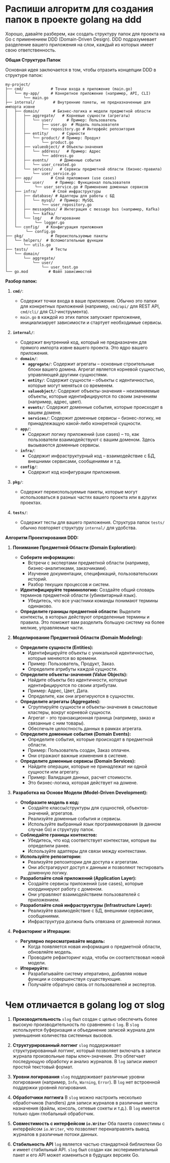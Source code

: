 # Распиши алгоритм для создания папок в проекте golang на ddd

Хорошо, давайте разберем, как создать структуру папок для проекта на Go с применением DDD (Domain-Driven Design). DDD подразумевает разделение вашего приложения на слои, каждый из которых имеет свою ответственность.

**Общая Структура Папок**

Основная идея заключается в том, чтобы отразить концепции DDD в структуре папок:

```
my-project/
├── cmd/            # Точки входа в приложение (main.go)
│   └── my-app/     # Конкретное приложение (например, API, CLI)
│       └── main.go
├── internal/        # Внутренние пакеты, не предназначенные для импорта извне
│   ├── domain/      # Бизнес-логика и модели предметной области
│   │   ├── aggregate/   # Корневые сущности (агрегаты)
│   │   │   └── user/      # Пример: Пользователь
│   │   │       ├── user.go  # Модель пользователя
│   │   │       └── repository.go # Интерфейс репозитория
│   │   ├── entity/      # Сущности
│   │   │   └── product/ # Пример: Продукт
│   │   │       └── product.go
│   │   ├── valueobject/ # Объекты-значения
│   │   │   └── address/   # Пример: Адрес
│   │   │       └── address.go
│   │   ├── events/     # Доменные события
│   │   │   └── user_created.go
│   │   └── services/   # Сервисы предметной области (бизнес-правила)
│   │       └── user_service.go
│   ├── app/        # Слой приложения (use cases)
│   │   └── user/     # Пример: Функционал пользователя
│   │        └── user_service.go # Применение доменных сервисов
│   ├── infra/       # Слой инфраструктуры
│   │   ├── database/ # Адаптеры для работы с БД
│   │   │   └── mysql/  # Пример: MySQL
│   │   │       └── user_repository.go
│   │   ├── messagebus/ # Интеграция с message bus (например, Kafka)
│   │   │   └── kafka/
│   │   └── log/    # Логирование
│   │        └── logger.go
│   └── config/   # Конфигурация приложения
│        └── config.go
├── pkg/            # Переиспользуемые пакеты
│   └── helpers/  # Вспомогательные функции
│       └── utils.go
├── tests/          # Тесты
│   └── domain/
│       └── aggregate/
│           └── user/
│               └── user_test.go
└── go.mod         # Файл зависимостей
```

**Разбор папок:**

1.  **`cmd/`**:
    *   Содержит точки входа в ваше приложение. Обычно это папки для конкретных приложений (например, `cmd/api/` для REST API, `cmd/cli/` для CLI-инструмента).
    *   `main.go` в каждой из этих папок запускает приложение, инициализирует зависимости и стартует необходимые сервисы.

2.  **`internal/`**:
    *   Содержит внутренний код, который не предназначен для прямого импорта извне вашего проекта. Это ядро вашего приложения.
    *   **`domain/`**:
        *   **`aggregate/`**: Содержит агрегаты – основные строительные блоки вашего домена. Агрегат является корневой сущностью, управляющей другими сущностями.
        *   **`entity/`**: Содержит сущности – объекты с идентичностью, которые могут меняться со временем.
        *   **`valueobject/`**: Содержит объекты-значения – неизменяемые объекты, которые идентифицируются по своим значениям (например, адрес, цвет).
        *   **`events/`**: Содержит доменные события, которые происходят в вашем домене.
        *   **`services/`**: Содержит доменные сервисы – бизнес-логику, не принадлежащую какой-либо конкретной сущности.
    *   **`app/`**:
        *   Содержит логику приложений (use cases) – то, как пользователи взаимодействуют с вашим доменом. Здесь вызываются доменные сервисы.
    *   **`infra/`**:
        *   Содержит инфраструктурный код – взаимодействие с БД, внешними сервисами, сообщениями и т.д.
    *   **`config/`**:
        *   Содержит код конфигурации приложения.

3.  **`pkg/`**:
    *   Содержит переиспользуемые пакеты, которые могут использоваться в разных частях вашего проекта или в других проектах.

4.  **`tests/`**:
    *   Содержит тесты для вашего приложения. Структура папок `tests/` обычно повторяет структуру `internal/` для удобства.

**Алгоритм Проектирования DDD:**

1.  **Понимание Предметной Области (Domain Exploration):**
    *   **Соберите информацию:**
        *   Встречи с экспертами предметной области (например, бизнес-аналитиками, заказчиками).
        *   Изучение документации, спецификаций, пользовательских историй.
        *   Разбор текущих процессов и систем.
    *   **Идентифицируйте терминологию:** Создайте общий словарь терминов предметной области (убиквитарный язык).
        *   Убедитесь, что все участники команды понимают термины одинаково.
    *   **Определите границы предметной области:** Выделите контексты, в которых действуют определенные термины и правила. Это поможет вам разделить большую систему на более мелкие, управляемые части.

2.  **Моделирование Предметной Области (Domain Modeling):**
    *   **Определите сущности (Entities):**
        *   Идентифицируйте объекты с уникальной идентичностью, которые меняются во времени.
        *   Пример: Пользователь, Продукт, Заказ.
        *   Определите атрибуты каждой сущности.
    *   **Определите объекты-значения (Value Objects):**
        *   Найдите объекты без идентичности, которые идентифицируются по своим атрибутам.
        *   Пример: Адрес, Цвет, Дата.
        *   Определите, как они агрегируются в сущностях.
    *   **Определите агрегаты (Aggregates):**
        *   Сгруппируйте сущности и объекты-значения в смысловые кластеры, вокруг корневой сущности.
        *   Агрегат - это транзакционная граница (например, заказ и связанные с ним товары).
        *   Обеспечьте целостность данных в рамках агрегата.
    *   **Определите доменные события (Domain Events):**
        *   Определите события, которые происходят в предметной области.
        *   Пример: Пользователь создан, Заказ оплачен.
        *   Они отражают важные изменения в системе.
    *   **Определите доменные сервисы (Domain Services):**
        *   Найдите операции, которые не принадлежат ни одной сущности или агрегату.
        *   Пример: Валидация данных, расчет стоимости.
        *   Это бизнес-логика, которая действует на домене.

3.  **Разработка на Основе Модели (Model-Driven Development):**
    *   **Отобразите модель в код:**
        *   Создайте классы/структуры для сущностей, объектов-значений, агрегатов.
        *   Реализуйте доменные события и сервисы.
        *   Используйте выбранный язык программирования (в данном случае Go) и структуру папок.
    *   **Соблюдайте границы контекстов:**
        *   Убедитесь, что код соответствует контекстам, которые вы определили ранее.
        *   Используйте адаптеры для связи между контекстами.
    *   **Используйте репозитории:**
        *   Реализуйте репозитории для доступа к агрегатам.
        *   Они абстрагируют доступ к данным и позволяют тестировать доменную логику.
    *   **Разработайте слой приложений (Application Layer):**
        *   Создайте сервисы приложений (use cases), которые координируют работу с доменом.
        *   Они управляют взаимодействием пользователей с приложением.
    *   **Разработайте слой инфраструктуры (Infrastructure Layer):**
        *   Реализуйте взаимодействие с БД, внешними сервисами, сообщениями.
        *   Инфраструктура должна быть отвязана от доменной логики.

4.  **Рефакторинг и Итерации:**
    *   **Регулярно пересматривайте модель:**
        *   Когда появляется новая информация о предметной области, обновляйте модель.
        *   Проводите рефакторинг кода, чтобы он соответствовал новой модели.
    *   **Итерируйте:**
        *   Разрабатывайте систему итеративно, добавляя новые функции и совершенствуя существующие.
        *   Получайте обратную связь от пользователей и экспертов.

# Чем отличается в golang log от slog

1. **Производительность**
`slog` был создан с целью обеспечить более высокую производительность по сравнению с `log`. В `slog` используется буферизация и объединение записей журнала для уменьшения количества системных вызовов.

2. **Структурированный логгинг**
`slog` поддерживает структурированный логгинг, который позволяет включать в записи журнала произвольные пары ключ-значение. Это облегчает последующую обработку и анализ журналов. В `log` записи имеют простой текстовый формат.

3. **Уровни логирования**
`slog` поддерживает различные уровни логирования (например, `Info`, `Warning`, `Error`). В `log` нет встроенной поддержки уровней логирования.

4. **Обработчики логгинга**
В `slog` можно настроить несколько обработчиков (handlers) для записи журналов в различные места назначения (файлы, консоль, сетевые сокеты и т.д.). В `log` имеется только один глобальный обработчик.

5. **Совместимость с интерфейсом `io.Writer`**
Оба пакета совместимы с интерфейсом `io.Writer`, что позволяет перенаправлять вывод журналов в различные потоки данных.

6. **Стабильность API**
`log` является частью стандартной библиотеки Go и имеет стабильный API. `slog` был создан как экспериментальный пакет и его API может измениться в будущих версиях Go.